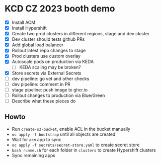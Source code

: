 # KCD CZ 2023 booth demo

* [x] Install ACM
* [x] Install Hypershift
* [x] Create two prod clusters in different regions, stage and dev cluster
* [x] Dev cluster should tests github PRs
* [x] Add global load balancer
* [x] Rollout latest repo changes to stage
* [x] Prod clusters use custom overlay
* [x] Autoscale pods on production via KEDA
  * [ ] KEDA scaling may be broken?
* [x] Store secrets via External Secrets
* [ ] dev pipeline: go vet and other checks
* [ ] dev pipeline: comment in PR
* [ ] stage pipeline: push image to ghcr.io
* [ ] Rollout changes to production via Blue/Green
* [ ] Describe what these pieces do

## Howto

* Run `create-s3-bucket`, enable ACL in the bucket manually
* `oc apply -f bootstrap` until all objects are created
* Wait for `acm` app to sync
* `oc apply -f secrets/secret-store.yaml` to create secret store
* `bash runme.sh` for each folder in `clusters` to create Hypershift clusters
* Sync remaining apps
